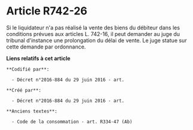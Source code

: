 # Article R742-26

Si le liquidateur n'a pas réalisé la vente des biens du débiteur dans les conditions prévues aux articles L. 742-16, il peut
demander au juge du tribunal d'instance une prolongation du délai de vente. Le juge statue sur cette demande par ordonnance.

**Liens relatifs à cet article**

	**Codifié par**:

	  - Décret n°2016-884 du 29 juin 2016 - art.

	**Créé par**:

	  - Décret n°2016-884 du 29 juin 2016 - art.

	**Anciens textes**:

	  - Code de la consommation - art. R334-47 (Ab)
